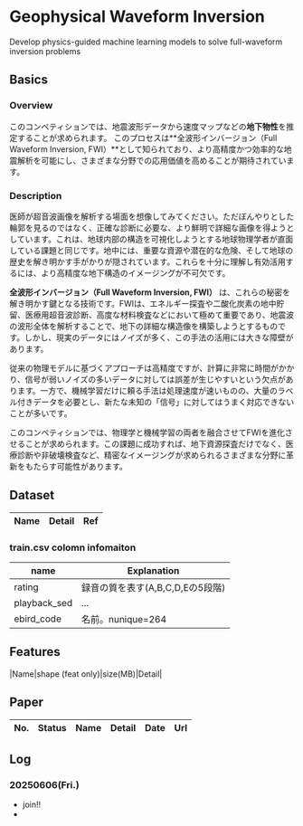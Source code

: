 # Geophysical Waveform Inversion
Develop physics-guided machine learning models to solve full-waveform inversion problems

## Basics
### Overview
このコンペティションでは、地震波形データから速度マップなどの**地下物性**を推定することが求められます。
このプロセスは\*\*全波形インバージョン（Full Waveform Inversion, FWI）\*\*として知られており、より高精度かつ効率的な地震解析を可能にし、さまざまな分野での応用価値を高めることが期待されています。


### Description
医師が超音波画像を解析する場面を想像してみてください。ただぼんやりとした輪郭を見るのではなく、正確な診断に必要な、より鮮明で詳細な画像を得ようとしています。これは、地球内部の構造を可視化しようとする地球物理学者が直面している課題と同じです。地中には、重要な資源や潜在的な危険、そして地球の歴史を解き明かす手がかりが隠されています。これらを十分に理解し有効活用するには、より高精度な地下構造のイメージングが不可欠です。

**全波形インバージョン（Full Waveform Inversion, FWI）** は、これらの秘密を解き明かす鍵となる技術です。FWIは、エネルギー探査や二酸化炭素の地中貯留、医療用超音波診断、高度な材料検査などにおいて極めて重要であり、地震波の波形全体を解析することで、地下の詳細な構造像を構築しようとするものです。しかし、現実のデータにはノイズが多く、この手法の活用には大きな障壁があります。

従来の物理モデルに基づくアプローチは高精度ですが、計算に非常に時間がかかり、信号が弱いノイズの多いデータに対しては誤差が生じやすいという欠点があります。一方で、機械学習だけに頼る手法は処理速度が速いものの、大量のラベル付きデータを必要とし、新たな未知の「信号」に対してはうまく対応できないことが多いです。

このコンペティションでは、物理学と機械学習の両者を融合させてFWIを進化させることが求められます。この課題に成功すれば、地下資源探査だけでなく、医療診断や非破壊検査など、精密なイメージングが求められるさまざまな分野に革新をもたらす可能性があります。

## Dataset
|Name|Detail|Ref|
|---|---|---|

### train.csv colomn infomaiton
|name|Explanation|
|----|----|
|rating|録音の質を表す(A,B,C,D,Eの5段階)|
|playback_sed|...|
|ebird_code|名前。nunique=264|

## Features
|Name|shape (feat only)|size(MB)|Detail|

## Paper
|No.|Status|Name|Detail|Date|Url|
|---|---|---|---|---|---|


## Log
### 20250606(Fri.)
- join!!
- 
